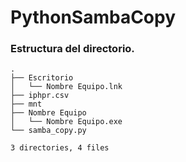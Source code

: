 PythonSambaCopy
===============
### Estructura del directorio.
~~~
.
├── Escritorio
│   └── Nombre Equipo.lnk
├── iphpr.csv
├── mnt
├── Nombre Equipo
│   └── Nombre Equipo.exe
└── samba_copy.py

3 directories, 4 files
~~~
